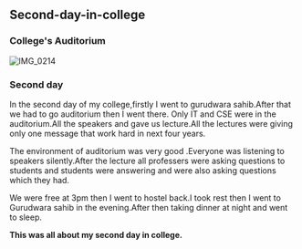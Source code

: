 ## Second-day-in-college

### College's Auditorium
![IMG_0214](https://github.com/user-attachments/assets/10d1d7c9-752a-4b2c-824b-45c70426db71)


### Second day

In the second day of my college,firstly I went to gurudwara sahib.After that we had to go auditorium then I went there. Only IT and CSE were in the auditorium.All the speakers and gave us lecture.All the lectures were giving only one message that work hard in next four years.

The environment of auditorium was very good .Everyone was listening to speakers silently.After the lecture all professers were asking questions to students and students were answering and were also asking questions which they had.

We were free at 3pm then I went to hostel back.I took rest then I went to Gurudwara sahib in the evening.After then taking dinner at night and went to sleep.

**This was all about my second day in college.**
